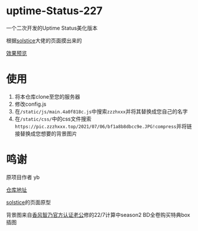# uptime-Status-227

一个二次开发的Uptime Status美化版本

根据[solstice](https://status.solstice23.top/)大佬的页面摸出来的

[效果预览](https://status.zzzhxxx.top/)

# 使用

1. 将本仓库clone至您的服务器
2. 修改config.js
3. 在`/static/js/main.4a0f818c.js`中搜索`zzzhxxx`并将其替换成您自己的名字
4. 在`/static/css/`中的css文件搜索`https://pic.zzzhxxx.top/2021/07/06/bf1a8b8dbcc9e.JPG!compress`并将链接替换成您想要的背景图片

# 鸣谢

原项目作者 yb

[仓库地址](https://github.com/yb/uptime-status)
 
[solstice](https://solstice23.top/)的页面原型

背景图来自[香风智乃官方认证老公](https://t.bilibili.com/525357646573634221?tab=2)修的22/7计算中season2 BD全卷购买特典box插图
